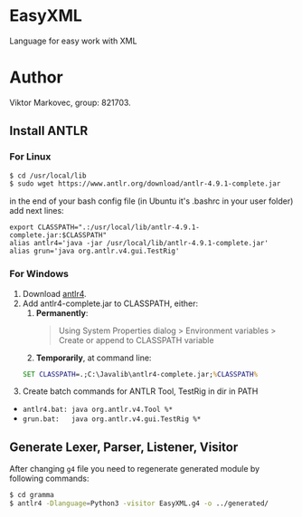 # EasyXML
Language for easy work with XML

# Author
Viktor Markovec, group: 821703.

## Install ANTLR

### For Linux

``` bash
$ cd /usr/local/lib
$ sudo wget https://www.antlr.org/download/antlr-4.9.1-complete.jar
```
in the end of your bash config file (in Ubuntu it's .bashrc in your user folder) add next lines:
```
export CLASSPATH=".:/usr/local/lib/antlr-4.9.1-complete.jar:$CLASSPATH"
alias antlr4='java -jar /usr/local/lib/antlr-4.9.1-complete.jar'
alias grun='java org.antlr.v4.gui.TestRig'
```
### For Windows
  1. Download [antlr4](https://www.antlr.org/download/antlr-4.9.1-complete.jar).
  1. Add antlr4-complete.jar to CLASSPATH, either:
     1. **Permanently**: 
        > Using System Properties dialog > Environment variables > Create or append to CLASSPATH variable
     1. **Temporarily**, at command line:
      ```cmd 
      SET CLASSPATH=.;C:\Javalib\antlr4-complete.jar;%CLASSPATH%
      ```
  1. Create batch commands for ANTLR Tool, TestRig in dir in PATH
  * `antlr4.bat: java org.antlr.v4.Tool %*`
  * `grun.bat:   java org.antlr.v4.gui.TestRig %*`
  
  ## Generate Lexer, Parser, Listener, Visitor
  
After changing `g4` file you need to regenerate generated module by following commands:

  ```bash 
  $ cd gramma
  $ antlr4 -Dlanguage=Python3 -visitor EasyXML.g4 -o ../generated/
  ```
